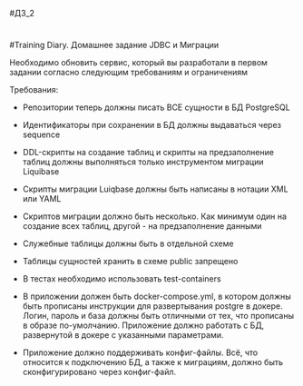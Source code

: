 #ДЗ_2 
#
#Training Diary. Домашнее задание JDBC и Миграции

Необходимо обновить сервис, который вы разработали в первом задании согласно следующим требованиям и ограничениям

Требования: 

- Репозитории теперь должны писать ВСЕ сущности в БД PostgreSQL

- Идентификаторы при сохранении в БД должны выдаваться через sequence

- DDL-скрипты на создание таблиц и скрипты на предзаполнение таблиц должны выполняться только инструментом миграции Liquibase

- Скрипты миграции Luiqbase должны быть написаны в нотации XML или YAML

- Скриптов миграции должно быть несколько. Как минимум один на создание всех таблиц, другой - на предзаполнение данными

- Служебные таблицы должны быть в отдельной схеме

- Таблицы сущностей хранить в схеме public запрещено

- В тестах необходимо использовать test-containers

- В приложении должен быть docker-compose.yml, в котором должны быть прописаны инструкции для развертывания postgre в докере. Логин, пароль и база должны быть отличными от тех, что прописаны в образе по-умолчанию. Приложение должно работать с БД, развернутой в докере с указанными параметрами.

- Приложение должно поддерживать конфиг-файлы. Всё, что относится к подключению БД, а также к миграциям, должно быть сконфигурировано через конфиг-файл.
#
#
#
